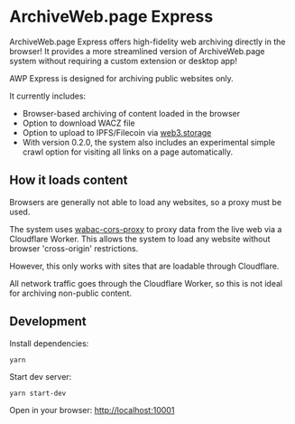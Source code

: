 # ArchiveWeb.page Express

ArchiveWeb.page Express offers high-fidelity web archiving directly in the browser!
It provides a more streamlined version of ArchiveWeb.page system without requiring a custom extension or desktop app!

AWP Express is designed for archiving public websites only.

It currently includes:
- Browser-based archiving of content loaded in the browser
- Option to download WACZ file
- Option to upload to IPFS/Filecoin via [web3.storage](https://web3.storage)
- With version 0.2.0, the system also includes an experimental simple crawl option for visiting all links on a page automatically.

## How it loads content

Browsers are generally not able to load any websites, so a proxy must be used.

The system uses [wabac-cors-proxy](https://github.com/webrecorder/wabac-cors-proxy) to proxy data from the live
web via a Cloudflare Worker. This allows the system to load any website without browser 'cross-origin' restrictions.

However, this only works with sites that are loadable through Cloudflare.

All network traffic goes through the Cloudflare Worker, so this is not ideal for archiving non-public content.

## Development

Install dependencies:
```
yarn
```

Start dev server:
```
yarn start-dev
```

Open in your browser: <http://localhost:10001>
